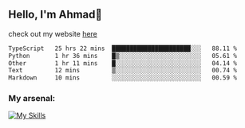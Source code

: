 
## Hello, I'm Ahmad👋

check out my website [here](https://ahmadalwi.com/)

<!--START_SECTION:waka-->

```txt
TypeScript   25 hrs 22 mins  ██████████████████████░░░   88.11 %
Python       1 hr 36 mins    █▒░░░░░░░░░░░░░░░░░░░░░░░   05.61 %
Other        1 hr 11 mins    █░░░░░░░░░░░░░░░░░░░░░░░░   04.14 %
Text         12 mins         ▒░░░░░░░░░░░░░░░░░░░░░░░░   00.74 %
Markdown     10 mins         ░░░░░░░░░░░░░░░░░░░░░░░░░   00.59 %
```

<!--END_SECTION:waka-->

### My arsenal:

[![My Skills](https://skillicons.dev/icons?i=js,ts,py,go,react,nextjs,svelte,nodejs,django,tailwind,html,css,sass,firebase,mongodb,postgres,mysql,redis,git,github,docker,vscode,figma,godot)](https://skillicons.dev)
